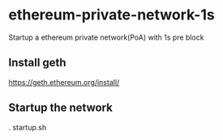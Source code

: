 # ethereum-private-network-1s
Startup a ethereum private network(PoA) with 1s pre block

## Install geth
https://geth.ethereum.org/install/

## Startup the network
. startup.sh
